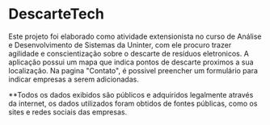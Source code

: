 # DescarteTech
Este projeto foi elaborado como atividade extensionista no curso de Análise e Desenvolvimento de Sistemas da Uninter, com ele procuro trazer agilidade e conscientização sobre o descarte de resíduos eletronicos.
A aplicação possui um mapa que indica pontos de descarte proximos a sua localização.
Na pagina "Contato", é possivel preencher um formulário para indicar empresas a serem adicionadas.

**Todos os dados exibidos são públicos e adquiridos legalmente através da internet, os dados utilizados foram obtidos de fontes públicas, como os sites e redes sociais das empresas.
